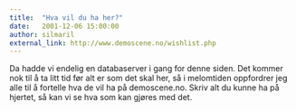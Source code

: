 ```yaml
---
title:  "Hva vil du ha her?"
date:   2001-12-06 15:00:00
author: silmaril
external_link: http://www.demoscene.no/wishlist.php
---
```

Da hadde vi endelig en databaserver i gang for denne siden. Det kommer
nok til å ta litt tid før alt er som det skal her, så i melomtiden
oppfordrer jeg alle til å fortelle hva de vil ha på demoscene.no. Skriv
alt du kunne ha på hjertet, så kan vi se hva som kan gjøres med det.

